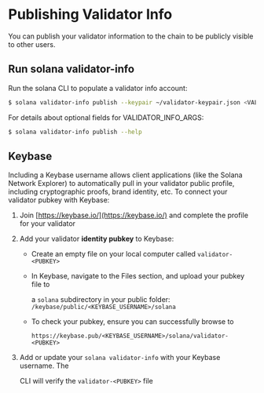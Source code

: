 # Publishing Validator Info

You can publish your validator information to the chain to be publicly visible to other users.

## Run solana validator-info

Run the solana CLI to populate a validator info account:

```bash
$ solana validator-info publish --keypair ~/validator-keypair.json <VALIDATOR_INFO_ARGS> <VALIDATOR_NAME>
```

For details about optional fields for VALIDATOR\_INFO\_ARGS:

```bash
$ solana validator-info publish --help
```

## Keybase

Including a Keybase username allows client applications \(like the Solana Network Explorer\) to automatically pull in your validator public profile, including cryptographic proofs, brand identity, etc. To connect your validator pubkey with Keybase:

1. Join [https://keybase.io/](https://keybase.io/) and complete the profile for your validator
2. Add your validator **identity pubkey** to Keybase:
   * Create an empty file on your local computer called `validator-<PUBKEY>`
   * In Keybase, navigate to the Files section, and upload your pubkey file to

     a `solana` subdirectory in your public folder: `/keybase/public/<KEYBASE_USERNAME>/solana`

   * To check your pubkey, ensure you can successfully browse to

     `https://keybase.pub/<KEYBASE_USERNAME>/solana/validator-<PUBKEY>`
3. Add or update your `solana validator-info` with your Keybase username. The

   CLI will verify the `validator-<PUBKEY>` file

